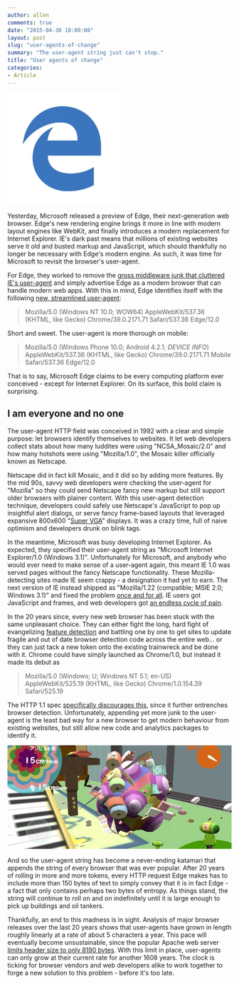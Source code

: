 ```yaml
---
author: allen
comments: true
date: "2015-04-30 18:00:00"
layout: post
slug: "user-agents-of-change"
summary: "The user-agent string just can't stop."
title: "User agents of change"
categories:
- Article
---
```


<img src='/images/2015/ie-edge.jpg' width='250'>

Yesterday, Microsoft released a preview of Edge, their next-generation web browser. Edge's new rendering engine brings it more in line with modern layout engines like WebKit, and finally introduces a modern replacement for Internet Explorer. IE's dark past means that millions of existing websites serve it old and busted markup and JavaScript, which should thankfully no longer be necessary with Edge's modern engine. As such, it was time for Microsoft to revisit the browser's user-agent.

For Edge, they worked to remove the [gross middleware junk that cluttered IE's user-agent](https://gist.github.com/jonelf/3743071) and simply advertise Edge as a modern browser that can handle modern web apps. With this in mind, Edge identifies itself with the following [new, streamlined user-agent][1]:

> Mozilla/5.0 (Windows NT 10.0; WOW64) AppleWebKit/537.36 (KHTML, like Gecko) Chrome/39.0.2171.71 Safari/537.36 Edge/12.0

Short and sweet. The user-agent is more thorough on mobile:

> Mozilla/5.0 (Windows Phone 10.0; Android 4.2.1; *DEVICE INFO*) AppleWebKit/537.36 (KHTML, like Gecko) Chrome/39.0.2171.71 Mobile Safari/537.36 Edge/12.0

That is to say, Microsoft Edge claims to be every computing platform ever conceived - except for Internet Explorer. On its surface, this bold claim is surprising.

## I am everyone and no one
The user-agent HTTP field was conceived in 1992 with a clear and simple purpose: let browsers identify themselves to websites. It let web developers collect stats about how many luddites were using "NCSA_Mosaic/2.0" and how many hotshots were using "Mozilla/1.0", the Mosaic killer officially known as Netscape.

Netscape did in fact kill Mosaic, and it did so by adding more features. By the mid 90s, savvy web developers were checking the user-agent for "Mozilla" so they could send Netscape fancy new markup but still support older browsers with plainer content. With this user-agent detection technique, developers could safely use Netscape's JavaScript to pop up insightful alert dialogs, or serve fancy frame-based layouts that leveraged expansive 800x600 "[Super VGA](http://en.wikipedia.org/wiki/Super_video_graphics_array)" displays. It was a crazy time, full of naive optimism and developers drunk on blink tags.

In the meantime, Microsoft was busy developing Internet Explorer. As expected, they specified their user-agent string as "Microsoft Internet Explorer/1.0 (Windows 3.1)". Unfortunately for Microsoft, and anybody who would ever need to make sense of a user-agent again, this meant IE 1.0 was served pages without the fancy Netscape functionality. These Mozilla-detecting sites made IE seem crappy - a designation it had yet to earn. The next version of IE instead shipped as "Mozilla/1.22 (compatible; MSIE 2.0; Windows 3.1)" and fixed the problem [once and for all](https://www.youtube.com/watch?v=2taViFH_6_Y).  IE users got JavaScript and frames, and web developers got [an endless cycle of pain](http://webaim.org/blog/user-agent-string-history/).

In the 20 years since, every new web browser has been stuck with the same unpleasant choice. They can either fight the long, hard fight of evangelizing [feature detection](http://www.html5rocks.com/en/tutorials/detection/) and battling one by one to get sites to update fragile and out of date browser detection code across the entire web... or they can just tack a new token onto the existing trainwreck and be done with it. Chrome could have simply launched as Chrome/1.0, but instead it made its debut as

> Mozilla/5.0 (Windows; U; Windows NT 5.1; en-US) AppleWebKit/525.19 (KHTML, like Gecko) Chrome/1.0.154.39 Safari/525.19

The HTTP 1.1 spec [specifically discourages this](http://tools.ietf.org/html/draft-ietf-httpbis-p2-semantics-23#section-5.5.3), since it further entrenches browser detection. Unfortunately, appending yet more junk to the user-agent is the least bad way for a new browser to get modern behaviour from existing websites, but still allow new code and analytics packages to identify it.

<img src='/images/2015/katamari.jpg' alt='Katamari Damacy'>

And so the user-agent string has become a never-ending katamari that appends the string of every browser that was ever popular. After 20 years of rolling in more and more tokens, every HTTP request Edge makes has to include more than 150 bytes of text to simply convey that it is in fact Edge - a fact that only contains perhaps two bytes of entropy. As things stand, the string will continue to roll on and on indefinitely until it is large enough to pick up buildings and oil tankers.


Thankfully, an end to this madness is in sight. Analysis of major browser releases over the last 20 years shows that user-agents have grown in length roughly linearly at a rate of about 5 characters a year. This pace will eventually become unsustainable, since the popular Apache web server [limits header size to only 8190 bytes](http://httpd.apache.org/docs/current/mod/core.html#limitrequestfieldsize). With this limit in place, user-agents can only grow at their current rate for another 1608 years. The clock is ticking for browser vendors and web developers alike to work together to forge a new solution to this problem - before it's too late.

[1]: https://msdn.microsoft.com/library/hh869301(v=vs.85).aspx
